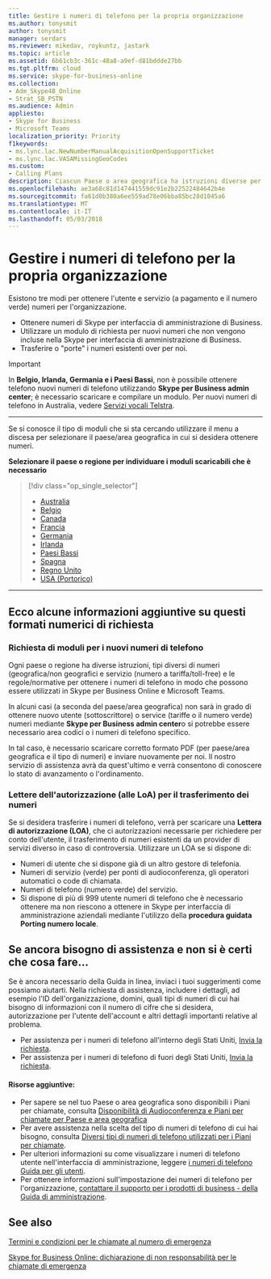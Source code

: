 ```yaml
---
title: Gestire i numeri di telefono per la propria organizzazione
ms.author: tonysmit
author: tonysmit
manager: serdars
ms.reviewer: mikedav, roykuntz, jastark
ms.topic: article
ms.assetid: 6b61cb3c-361c-48a8-a9ef-d81bddde27bb
ms.tgt.pltfrm: cloud
ms.service: skype-for-business-online
ms.collection:
- Adm_Skype4B_Online
- Strat_SB_PSTN
ms.audience: Admin
appliesto:
- Skype for Business
- Microsoft Teams
localization_priority: Priority
f1keywords:
- ms.lync.lac.NewNumberManualAcquisitionOpenSupportTicket
- ms.lync.lac.VASAMissingGeoCodes
ms.custom:
- Calling Plans
description: Ciascun Paese o area geografica ha istruzioni diverse per ottenere i numeri di telefono per gli utenti in Skype for Business online e Microsoft Teams. Segui il link relativo al tuo Paese o area geografica per ricevere le informazioni di cui hai bisogno.
ms.openlocfilehash: ae3a68c81d147441559dc91e2b22522484642b4e
ms.sourcegitcommit: fa61d0b380a6ee559ad78e06bba85bc28d1045a6
ms.translationtype: MT
ms.contentlocale: it-IT
ms.lasthandoff: 05/03/2018
---
```

# <a name="manage-phone-numbers-for-your-organization"></a>Gestire i numeri di telefono per la propria organizzazione
Esistono tre modi per ottenere l'utente e servizio (a pagamento e il numero verde) numeri per l'organizzazione.
- Ottenere numeri di Skype per interfaccia di amministrazione di Business.
- Utilizzare un modulo di richiesta per nuovi numeri che non vengono incluse nella Skype per interfaccia di amministrazione di Business.
- Trasferire o "porte" i numeri esistenti over per noi.

> [!IMPORTANT]
> In **Belgio, Irlanda, Germania e i Paesi Bassi**, non è possibile ottenere telefono nuovi numeri di telefono utilizzando **Skype per Business admin center**; è necessario scaricare e compilare un modulo. Per nuovi numeri di telefono in Australia, vedere [Servizi vocali Telstra](http://aka.ms/TelstraVoicePlan). 

***
Se si conosce il tipo di moduli che si sta cercando utilizzare il menu a discesa per selezionare il paese/area geografica in cui si desidera ottenere numeri.

**Selezionare il paese o regione per individuare i moduli scaricabili che è necessario**
> [!div class="op_single_selector"] 
> - [Australia](phone-number-management-for-australia.md)
> - [Belgio](phone-number-management-for-belgium.md)
> - [Canada](phone-number-management-for-canada.md)
> - [Francia](phone-number-management-for-france.md)
> - [Germania](phone-number-management-for-germany.md)
> - [Irlanda](phone-number-management-for-ireland.md)
> - [Paesi Bassi](phone-number-management-for-the-netherlands.md)
> - [Spagna](phone-number-management-for-spain.md)
> - [Regno Unito](phone-number-management-for-the-u-k.md)
> - [USA (Portorico)](phone-number-management-for-the-u-s.md)

***
## <a name="heres-a-bit-more-information-about-these-number-request-forms"></a>Ecco alcune informazioni aggiuntive su questi formati numerici di richiesta
### <a name="request-forms-for-new-phone-numbers"></a>Richiesta di moduli per i nuovi numeri di telefono
Ogni paese o regione ha diverse istruzioni, tipi diversi di numeri (geografica/non geografici e servizio (numero a tariffa/toll-free) e le regole/normative per ottenere i numeri di telefono in modo che possono essere utilizzati in Skype per Business Online e Microsoft Teams. 

In alcuni casi (a seconda del paese/area geografica) non sarà in grado di ottenere nuovo utente (sottoscrittore) o service (tariffe o il numero verde) numeri mediante **Skype per Business admin center**o si potrebbe essere necessario area codici o i numeri di telefono specifico. 

In tal caso, è necessario scaricare corretto formato PDF (per paese/area geografica e il tipo di numeri) e inviare nuovamente per noi. Il nostro servizio di assistenza avrà da quest'ultimo e verrà consentono di conoscere lo stato di avanzamento o l'ordinamento.

### <a name="letters-of-authorization-loas-for-transferring-numbers"></a>Lettere dell'autorizzazione (alle LoA) per il trasferimento dei numeri
Se si desidera trasferire i numeri di telefono, verrà per scaricare una **Lettera di autorizzazione (LOA)**, che ci autorizzazioni necessarie per richiedere per conto dell'utente, il trasferimento di numeri esistenti da un provider di servizi diverso in caso di controversia. Utilizzare un LOA se si dispone di:
- Numeri di utente che si dispone già di un altro gestore di telefonia.
- Numeri di servizio (verde) per ponti di audioconferenza, gli operatori automatici o code di chiamata.
- Numeri di telefono (numero verde) del servizio.
- Si dispone di più di 999 utente numeri di telefono che è necessario ottenere ma non riescono a ottenere in Skype per interfaccia di amministrazione aziendali mediante l'utilizzo della **procedura guidata Porting numero locale**.

## <a name="if-you-still-need-help-and-arent-sure-what-to-do"></a>Se ancora bisogno di assistenza e non si è certi che cosa fare...
Se è ancora necessario della Guida in linea, inviaci i tuoi suggerimenti come possiamo aiutarti. Nella richiesta di assistenza, includere i dettagli, ad esempio l'ID dell'organizzazione, domini, quali tipi di numeri di cui hai bisogno di informazioni con il numero di cifre che si desidera, autorizzazione per l'utente dell'account e altri dettagli importanti relative al problema.
- Per assistenza per i numeri di telefono all'interno degli Stati Uniti, [Invia la richiesta](mailto:ptn@microsoft.com).
- Per assistenza per i numeri di telefono di fuori degli Stati Uniti, [Invia la richiesta](mailto:ptneu@microsoft.com).

#### <a name="additional-resources"></a>Risorse aggiuntive:
- Per sapere se nel tuo Paese o area geografica sono disponibili i Piani per chiamate, consulta [Disponibilità di Audioconferenza e Piani per chiamate per Paese e area geografica](../../country-and-region-availability-for-audio-conferencing-and-calling-plans/country-and-region-availability-for-audio-conferencing-and-calling-plans.md)
- Per avere assistenza nella scelta del tipo di numeri di telefono di cui hai bisogno, consulta [Diversi tipi di numeri di telefono utilizzati per i Piani per chiamate](../../what-are-calling-plans-in-office-365/different-kinds-of-phone-numbers-used-for-calling-plans.md).
- Per ulteriori informazioni su come visualizzare i numeri di telefono utente nell'interfaccia di amministrazione, leggere [i numeri di telefono Guida per gli utenti](../../what-are-calling-plans-in-office-365/getting-phone-numbers-for-your-users.md).
- Per ottenere informazioni sull'impostazione dei numeri di telefono per l'organizzazione, [contattare il supporto per i prodotti di business - della Guida di amministrazione](https://support.office.com/en-us/article/32a17ca7-6fa0-4870-8a8d-e25ba4ccfd4b).
  

    
## <a name="related-topics"></a>See also
[Termini e condizioni per le chiamate al numero di emergenza](../../legal-and-regulatory/emergency-calling-terms-and-conditions.md)

[Skype for Business Online: dichiarazione di non responsabilità per le chiamate di emergenza](https://github.com/MicrosoftDocs/OfficeDocs-SkypeForBusiness/blob/live/Skype/SfbOnline/downloads/emergency-calling/emergency-calling-label-(en-us)-(v.1.0).zip?raw=true)
